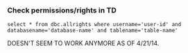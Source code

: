 ### Check permissions/rights in TD

```
select * from dbc.allrights where username='user-id' and databasename='database-name' and tablename='table-name'
```

DOESN'T SEEM TO WORK ANYMORE AS OF 4/21/14.
